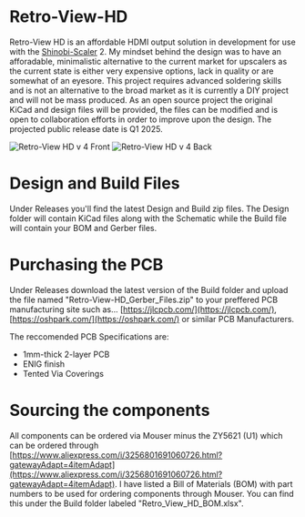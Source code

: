 # Retro-View-HD
Retro-View HD is an affordable HDMI output solution in development for use with the [Shinobi-Scaler](https://github.com/mackieks/Shinobi-Scaler) 2. My mindset behind the design was to have an afforadable, minimalistic alternative to the current market for upscalers as the current state is either very expensive options, lack in quality or are somewhat of an eyesore. This project requires advanced soldering skills and is not an alternative to the broad market as it is currently a DIY project and will not be mass produced. As an open source project the original KiCad and design files will be provided, the files can be modified and is open to collaboration efforts in order to improve upon the design. The projected public release date is Q1 2025.

![Retro-View HD v 4 Front](https://github.com/user-attachments/assets/d209759f-7fcb-4429-ab53-09daf50e99ad)
![Retro-View HD v 4 Back](https://github.com/user-attachments/assets/0d195651-1f61-4d59-bab8-f0e8e0300ea4)

# Design and Build Files
Under Releases you'll find the latest Design and Build zip files. The Design folder will contain KiCad files along with the Schematic while the Build file will contain your BOM and Gerber files.

# Purchasing the PCB
Under Releases download the latest version of the Build folder and upload the file named "Retro-View-HD_Gerber_Files.zip" to your preffered PCB manufacturing site such as... 
[https://jlcpcb.com/](https://jlcpcb.com/), [https://oshpark.com/](https://oshpark.com/) or similar PCB Manufacturers.

The reccomended PCB Specifications are:

- 1mm-thick 2-layer PCB
- ENIG finish
- Tented Via Coverings

# Sourcing the components
All components can be ordered via Mouser minus the ZY5621 (U1) which can be ordered through [https://www.aliexpress.com/i/3256801691060726.html?gatewayAdapt=4itemAdapt](https://www.aliexpress.com/i/3256801691060726.html?gatewayAdapt=4itemAdapt).
I have listed a Bill of Materials (BOM) with part numbers to be used for ordering components through Mouser. You can find this under the Build folder labeled "Retro_View_HD_BOM.xlsx".
